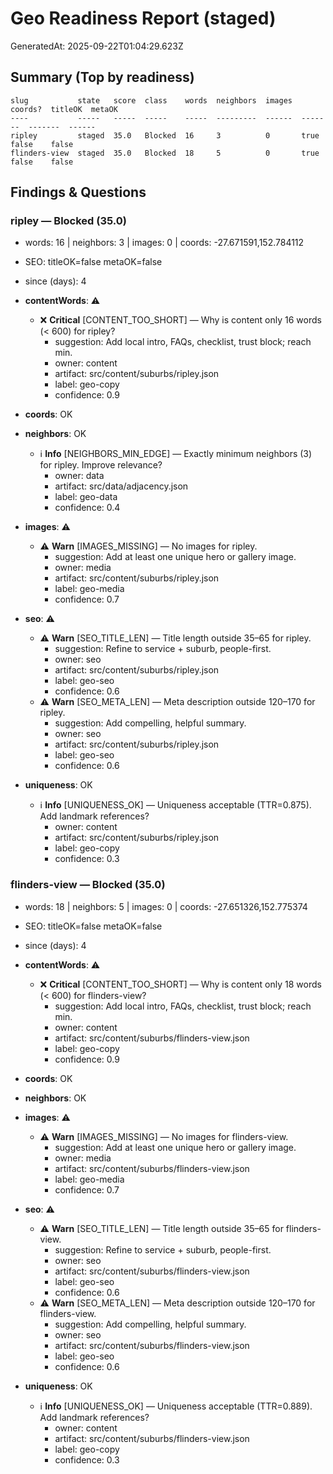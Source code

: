 # Geo Readiness Report (staged)

GeneratedAt: 2025-09-22T01:04:29.623Z

## Summary (Top by readiness)

```
slug           state   score  class    words  neighbors  images  coords?  titleOK  metaOK
----           -----   -----  -----    -----  ---------  ------  -------  -------  ------
ripley         staged  35.0   Blocked  16     3          0       true     false    false 
flinders-view  staged  35.0   Blocked  18     5          0       true     false    false 
```

## Findings & Questions

### ripley — Blocked (35.0)
- words: 16 | neighbors: 3 | images: 0 | coords: -27.671591,152.784112
- SEO: titleOK=false metaOK=false
- since (days): 4

- **contentWords**: ⚠️
  - ❌ **Critical** [CONTENT_TOO_SHORT] — Why is content only 16 words (< 600) for ripley?
    - suggestion: Add local intro, FAQs, checklist, trust block; reach min.
    - owner: content
    - artifact: src/content/suburbs/ripley.json
    - label: geo-copy
    - confidence: 0.9
- **coords**: OK
- **neighbors**: OK
  - ℹ️ **Info** [NEIGHBORS_MIN_EDGE] — Exactly minimum neighbors (3) for ripley. Improve relevance?
    - owner: data
    - artifact: src/data/adjacency.json
    - label: geo-data
    - confidence: 0.4
- **images**: ⚠️
  - ⚠️ **Warn** [IMAGES_MISSING] — No images for ripley.
    - suggestion: Add at least one unique hero or gallery image.
    - owner: media
    - artifact: src/content/suburbs/ripley.json
    - label: geo-media
    - confidence: 0.7
- **seo**: ⚠️
  - ⚠️ **Warn** [SEO_TITLE_LEN] — Title length outside 35–65 for ripley.
    - suggestion: Refine to service + suburb, people-first.
    - owner: seo
    - artifact: src/content/suburbs/ripley.json
    - label: geo-seo
    - confidence: 0.6
  - ⚠️ **Warn** [SEO_META_LEN] — Meta description outside 120–170 for ripley.
    - suggestion: Add compelling, helpful summary.
    - owner: seo
    - artifact: src/content/suburbs/ripley.json
    - label: geo-seo
    - confidence: 0.6
- **uniqueness**: OK
  - ℹ️ **Info** [UNIQUENESS_OK] — Uniqueness acceptable (TTR=0.875). Add landmark references?
    - owner: content
    - artifact: src/content/suburbs/ripley.json
    - label: geo-copy
    - confidence: 0.3

### flinders-view — Blocked (35.0)
- words: 18 | neighbors: 5 | images: 0 | coords: -27.651326,152.775374
- SEO: titleOK=false metaOK=false
- since (days): 4

- **contentWords**: ⚠️
  - ❌ **Critical** [CONTENT_TOO_SHORT] — Why is content only 18 words (< 600) for flinders-view?
    - suggestion: Add local intro, FAQs, checklist, trust block; reach min.
    - owner: content
    - artifact: src/content/suburbs/flinders-view.json
    - label: geo-copy
    - confidence: 0.9
- **coords**: OK
- **neighbors**: OK
- **images**: ⚠️
  - ⚠️ **Warn** [IMAGES_MISSING] — No images for flinders-view.
    - suggestion: Add at least one unique hero or gallery image.
    - owner: media
    - artifact: src/content/suburbs/flinders-view.json
    - label: geo-media
    - confidence: 0.7
- **seo**: ⚠️
  - ⚠️ **Warn** [SEO_TITLE_LEN] — Title length outside 35–65 for flinders-view.
    - suggestion: Refine to service + suburb, people-first.
    - owner: seo
    - artifact: src/content/suburbs/flinders-view.json
    - label: geo-seo
    - confidence: 0.6
  - ⚠️ **Warn** [SEO_META_LEN] — Meta description outside 120–170 for flinders-view.
    - suggestion: Add compelling, helpful summary.
    - owner: seo
    - artifact: src/content/suburbs/flinders-view.json
    - label: geo-seo
    - confidence: 0.6
- **uniqueness**: OK
  - ℹ️ **Info** [UNIQUENESS_OK] — Uniqueness acceptable (TTR=0.889). Add landmark references?
    - owner: content
    - artifact: src/content/suburbs/flinders-view.json
    - label: geo-copy
    - confidence: 0.3
